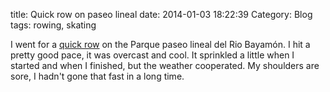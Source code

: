 title: Quick row on paseo lineal
date: 2014-01-03 18:22:39
Category: Blog
tags: rowing, skating

I went for a <a href="http://www.mapmyrun.com/workout/455481697">quick row</a> on the Parque paseo lineal del Rio Bayamón. I
hit a pretty good pace, it was overcast and cool. It sprinkled a
little when I started and when I finished, but the weather
cooperated. My shoulders are sore, I hadn't gone that fast in a long
time.

